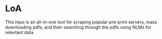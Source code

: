 # LoA
This repo is an all-in-one tool for scraping popular pre-print servers, mass downloading pdfs, and then searching through the pdfs using NLMs for relevtant data.
